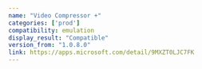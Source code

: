 ```yaml
---
name: "Video Compressor +"
categories: ['prod']
compatibility: emulation
display_result: "Compatible"
version_from: "1.0.8.0"
link: https://apps.microsoft.com/detail/9MXZT0LJC7FK
---
```

